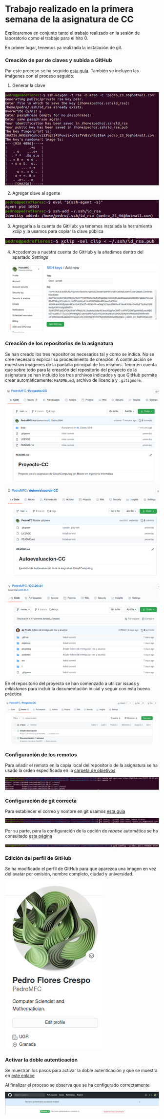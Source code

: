 # Trabajo realizado en la primera semana de la asignatura de CC

Explicaremos en conjunto tanto el trabajo realizado en la sesión de laboratorio como el trabajo para el hito 0. 

En primer lugar, tenemos ya realizada la instalación de git. 

### Creación de par de claves y subida a GitHub

Par este proceso se ha seguido [esta guía](https://docs.github.com/es/free-pro-team@latest/github/authenticating-to-github/generating-a-new-ssh-key-and-adding-it-to-the-ssh-agent). También se incluyen las imágenes con el proceso seguido.

1. Generar la clave

![](./imgs/semana1/1.1.1.png)

2. Agregar clave al agente

![](./imgs/semana1/1.1.2.png)

3. Agregarla a la cuenta de GitHub: ya tenemos instalada la herramienta *xclip* y la usamos para copiar la clave pública

![](./imgs/semana1/1.1.3.png)

4. Accedemos a nuestra cuenta de GitHub y la añadimos dentro del apartado *Settings*

![](./imgs/semana1/1.1.4.png)


### Creación de los repositorios de la asignatura

Se han creado los tres repositorios necesarios tal y como se indica. No se cree necesario explicar su procedimiento de creación. A continuación se muestran imágenes de la pantalla principal de los mismos. Tener en cuenta que sobre todo para la creación del repositorio del proyecto de la asignatura se han incluido los tres archivos indicados y que GitHub permite crear automáticamente: `README.md`, archivo de licencia y `.gitignore`.

![Repositorio proyecto](./imgs/semana1/1.2.1.png)

![Repositorio ejercicios autoevaluación](./imgs/semana1/1.2.2.png)

![Fork repositorio asignatura](./imgs/semana1/1.2.3.png)

En el repositorio del proyecto se han comenzado a utilizar *issues* y *milestones* para incluir la documentación inicial y seguir con esta buena práctica

![Fork repositorio asignatura](./imgs/semana1/1.2.4.png)

### Configuración de los remotos

Para añadir el remoto en la copia local del repositorio de la asignatura se ha usado la orden especificada en la [carpeta de objetivos](https://github.com/JJ/CC-20-21/tree/master/objetivos)

![](./imgs/semana1/1.3.1.png)

### Configuración de git correcta

Para establecer el correo y nombre en git usamos [esta guía](https://git-scm.com/book/es/v2/Inicio---Sobre-el-Control-de-Versiones-Configurando-Git-por-primera-vez)

![](./imgs/semana1/1.4.1.png)

Por su parte, para la configuración de la opción de *rebase* automática se ha consultado [esta página](https://coderwall.com/p/tnoiug/rebase-by-default-when-doing-git-pull)

![](./imgs/semana1/1.4.2.png)

### Edición del perfil de GitHub

Se ha modificado el perfil de GitHub para que aparezca una imagen en vez del avatar por omisión, nombre completo, ciudad y universidad.

![](./imgs/semana1/1.5.1.png)

### Activar la doble autenticación

Se muestran los pasos para activar la doble autenticación y que se muestra en [este enlace](https://docs.github.com/es/free-pro-team@latest/github/authenticating-to-github/configuring-two-factor-authentication)

Al finalizar el proceso se observa que se ha configurado correctamente

![](./imgs/semana1/1.6.1.png)
